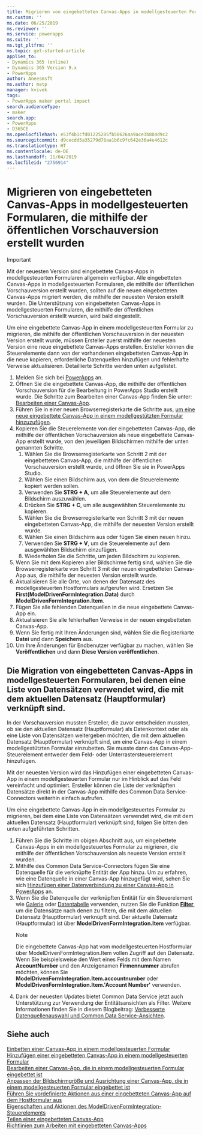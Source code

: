 ```yaml
---
title: Migrieren von eingebetteten Canvas-Apps in modellgesteuerten Formularen, die mithilfe der öffentlichen Vorschauversion erstellt wurden | MicrosoftDocs
ms.custom: ''
ms.date: 06/25/2019
ms.reviewer: ''
ms.service: powerapps
ms.suite: ''
ms.tgt_pltfrm: ''
ms.topic: get-started-article
applies_to:
- Dynamics 365 (online)
- Dynamics 365 Version 9.x
- PowerApps
author: Aneesmsft
ms.author: matp
manager: kvivek
tags:
- PowerApps maker portal impact
search.audienceType:
- maker
search.app:
- PowerApps
- D365CE
ms.openlocfilehash: e53f4b1cfd01225285fb50626aa9ace3b804d9c2
ms.sourcegitcommit: d9cecdd5a35279d78aa1b6c9fc642e36a4e4612c
ms.translationtype: HT
ms.contentlocale: de-DE
ms.lasthandoff: 11/04/2019
ms.locfileid: "2756914"
---
```

# <a name="migrate-embedded-canvas-apps-on-model-driven-forms-created-using-the-public-preview-release"></a>Migrieren von eingebetteten Canvas-Apps in modellgesteuerten Formularen, die mithilfe der öffentlichen Vorschauversion erstellt wurden
> [!IMPORTANT]
> Mit der neuesten Version sind eingebettete Canvas-Apps in modellgesteuerten Formularen allgemein verfügbar. Alle eingebetteten Canvas-Apps in modellgesteuerten Formularen, die mithilfe der öffentlichen Vorschauversion erstellt wurden, sollten auf die neuen eingebetteten Canvas-Apps migriert werden, die mithilfe der neuesten Version erstellt wurden.
> Die Unterstützung von eingebetteten Canvas-Apps in modellgesteuerten Formularen, die mithilfe der öffentlichen Vorschauversion erstellt wurden, wird bald eingestellt. 

Um eine eingebettete Canvas-App in einem modellgesteuerten Formular zu migrieren, die mithilfe der öffentlichen Vorschauversion in der neuesten Version erstellt wurde, müssen Ersteller zuerst mithilfe der neuesten Version eine neue eingebettete Canvas-Apps erstellen. Ersteller können die Steuerelemente dann von der vorhandenen eingebetteten Canvas-App in die neue kopieren, erforderliche Datenquellen hinzufügen und fehlerhafte Verweise aktualisieren. Detaillierte Schritte werden unten aufgelistet.

1. Melden Sie sich bei [PowerApps](https://make.powerapps.com/?utm_source=padocs&utm_medium=linkinadoc&utm_campaign=referralsfromdoc) an.
2. Öffnen Sie die eingebettete Canvas-App, die mithilfe der öffentlichen Vorschauversion für die Bearbeitung in PowerApps Studio erstellt wurde. Die Schritte zum Bearbeiten einer Canvas-App finden Sie unter: [Bearbeiten einer Canvas-App](../canvas-apps/edit-app.md).
3. Führen Sie in einer neuen Browserregisterkarte die Schritte aus, [um eine neue eingebettete Canvas-App in einem modellgestützten Formular hinzuzufügen](embedded-canvas-app-add-classic-designer.md).
4. Kopieren Sie die Steuerelemente von der eingebetteten Canvas-App, die mithilfe der öffentlichen Vorschauversion als neue eingebettete Canvas-App erstellt wurde, von den jeweiligen Bildschirmen mithilfe der unten genannten Schritte.
    1. Wählen Sie die Browserregisterkarte von Schritt 2 mit der eingebetteten Canvas-App, die mithilfe der öffentlichen Vorschauversion erstellt wurde, und öffnen Sie sie in PowerApps Studio.
    2. Wählen Sie einen Bildschirm aus, von dem die Steuerelemente kopiert werden sollen.
    3. Verwenden Sie **STRG + A**, um alle Steuerelemente auf dem Bildschirm auszuwählen.
    4. Drücken Sie **STRG + C**, um alle ausgewählten Steuerelemente zu kopieren.
    5. Wählen Sie die Browserregisterkarte von Schritt 3 mit der neuen eingebetteten Canvas-App, die mithilfe der neuesten Version erstellt wurde.
    6. Wählen Sie einen Bildschirm aus oder fügen Sie einen neuen hinzu.
    7. Verwenden Sie **STRG + V**, um die Steuerelemente auf dem ausgewählten Bildschirm einzufügen.
    8. Wiederholen Sie die Schritte, um jeden Bildschirm zu kopieren.
5. Wenn Sie mit dem Kopieren aller Bildschirme fertig sind, wählen Sie die Browserregisterkarte von Schritt 3 mit der neuen eingebetteten Canvas-App aus, die mithilfe der neuesten Version erstellt wurde.
6. Aktualisieren Sie alle Orte, von denen der Datensatz des modellgesteuerten Hostformulars aufgerufen wird. Ersetzen Sie **First(ModelDrivenFormIntegration.Data)** durch **ModelDrivenFormIntegration.Item**.
7. Fügen Sie alle fehlenden Datenquellen in die neue eingebettete Canvas-App ein.
8. Aktualisieren Sie alle fehlerhaften Verweise in der neuen eingebetteten Canvas-App. 
9. Wenn Sie fertig mit Ihren Änderungen sind, wählen Sie die Registerkarte **Datei** und dann **Speichern** aus.
10. Um Ihre Änderungen für Endbenutzer verfügbar zu machen, wählen Sie **Veröffentlichen** und dann **Diese Version veröffentlichen**.

## <a name="migrating-embedded-canvas-apps-on-model-driven-forms-that-use-a-list-of-records-related-to-the-current-main-form-record"></a>Die Migration von eingebetteten Canvas-Apps in modellgesteuerten Formularen, bei denen eine Liste von Datensätzen verwendet wird, die mit dem aktuellen Datensatz (Hauptformular) verknüpft sind.

In der Vorschauversion mussten Ersteller, die zuvor entscheiden mussten, ob sie den aktuellen Datensatz (Hauptformular) als Datenkontext oder als eine Liste von Datensätzen weitergeben möchten, die mit dem aktuellen Datensatz (Hauptformular) verknüpft sind, um eine Canvas-App in einem modellgestützten Formular einzubetten. Sie musste dann das Canvas-App-Steuerelement entweder dem Feld- oder Unterrastersteuerelement hinzufügen.

Mit der neuesten Version wird das Hinzufügen einer eingebetteten Canvas-App in einem modellgesteuerten Formular nur im Hinblick auf das Feld vereinfacht und optimiert. Ersteller können die Liste der verknüpften Datensätze direkt in der Canvas-App mithilfe des Common Data Service-Connectors weiterhin einfach aufrufen. 

Um eine eingebettete Canvas-App in ein modellgesteuertes Formular zu migrieren, bei dem eine Liste von Datensätzen verwendet wird, die mit dem aktuellen Datensatz (Hauptformular) verknüpft sind, folgen Sie bitten den unten aufgeführten Schritten.

1. Führen Sie die Schritte im obigen Abschnitt aus, um eingebettete Canvas-Apps in ein modellgesteuertes Formular zu migrieren, die mithilfe der öffentlichen Vorschauversion als neueste Version erstellt wurden.
2. Mithilfe des Common Data Service-Connectors fügen Sie eine Datenquelle für die verknüpfte Entität der App hinzu. Um zu erfahren, wie eine Datenquelle in einer Canvas-App hinzugefügt wird, sehen Sie sich [Hinzufügen einer Datenverbindung zu einer Canvas-App in PowerApps](../canvas-apps/add-data-connection.md) an.
3. Wenn Sie die Datenquelle der verknüpften Entität für ein Steuerelement wie [Galerie](../canvas-apps/controls/control-gallery.md) oder [Datentabelle](../canvas-apps/controls/control-data-table.md) verwenden, nutzen Sie die Funktion **[Filter](../canvas-apps/functions/function-filter-lookup.md)**, um die Datensätze nach denen zu filtern, die mit dem aktuellen Datensatz (Hauptformular) verknüpft sind. Der aktuelle Datensatz (Hauptformular) ist über **ModelDrivenFormIntegration.Item** verfügbar.
    > [!NOTE]
    > Die eingebettete Canvas-App hat vom modellgesteuerten Hostformular über ModelDrivenFormIntegration.Item vollen Zugriff auf den Datensatz. Wenn Sie beispielsweise den Wert eines Felds mit dem Namen **AccountNumber** und den Anzeigenamen **Firmennummer** abrufen möchten, können Sie **ModelDrivenFormIntegration.Item.accountnumber** oder **ModelDrivenFormIntegration.Item.'Account Number'** verwenden.
4. Dank der neuesten Updates bietet Common Data Service jetzt auch Unterstützung zur Verwendung der Entitätsansichten als Filter. Weitere Informationen finden Sie in diesem Blogbeitrag: [Verbesserte Datenquellenauswahl und Common Data Service-Ansichten](https://powerapps.microsoft.com/blog/improved-data-source-selection-and-common-data-service-views/). 

## <a name="see-also"></a>Siehe auch
[Einbetten einer Canvas-App in einem modellgesteuerten Formular](embed-canvas-app-in-form.md) <br />
[Hinzufügen einer eingebetteten Canvas-App in einem modellgesteuerten Formular](embedded-canvas-app-add-classic-designer.md) <br />
[Bearbeiten einer Canvas-App, die in einem modellgesteuerten Formular eingebettet ist](embedded-canvas-app-edit-classic-designer.md) <br />
[Anpassen der Bildschirmgröße und Ausrichtung einer Canvas-App, die in einem modellgesteuerten Formular eingebettet ist](embedded-canvas-app-customize-screen.md) <br />
[Führen Sie vordefinierte Aktionen aus einer eingebetteten Canvas-App auf dem Hostformular aus](embedded-canvas-app-actions.md) <br />
[Eigenschaften und Aktionen des ModelDrivenFormIntegration-Steuerelements](embedded-canvas-app-properties-actions.md) <br />
[Teilen einer eingebetteten Canvas-App](share-embedded-canvas-app.md) <br />
[Richtlinien zum Arbeiten mit eingebetteten Canvas-Apps](embedded-canvas-app-guidelines.md) <br />
